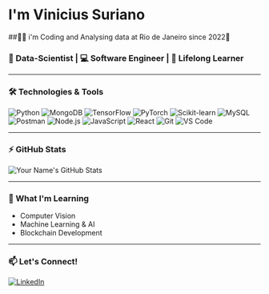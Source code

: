 
<!-- Green-Themed Stylish GitHub Profile README -->

#  I'm Vinicius Suriano
##🌴🦜 i'm Coding and Analysing data at Rio de Janeiro since 2022🌴

### 🚀 Data-Scientist | 💻 Software Engineer | 🌱 Lifelong Learner

---

### 🛠️ Technologies & Tools

![Python](https://img.shields.io/badge/-Python-2ecc71?style=flat-square&logo=python&logoColor=ffffff)
![MongoDB](https://img.shields.io/badge/-MongoDB-2ecc71?style=flat-square&logo=mongodb&logoColor=ffffff)
![TensorFlow](https://img.shields.io/badge/-TensorFlow-2ecc71?style=flat-square&logo=tensorflow&logoColor=ffffff)
![PyTorch](https://img.shields.io/badge/-PyTorch-2ecc71?style=flat-square&logo=pytorch&logoColor=ffffff)
![Scikit-learn](https://img.shields.io/badge/-Scikit--learn-2ecc71?style=flat-square&logo=scikit-learn&logoColor=ffffff)
![MySQL](https://img.shields.io/badge/-MySQL-2ecc71?style=flat-square&logo=mysql&logoColor=ffffff)
![Postman](https://img.shields.io/badge/-Postman-2ecc71?style=flat-square&logo=postman&logoColor=ffffff)
![Node.js](https://img.shields.io/badge/-Node.js-2ecc71?style=flat-square&logo=node.js&logoColor=ffffff)
![JavaScript](https://img.shields.io/badge/-JavaScript-2ecc71?style=flat-square&logo=javascript&logoColor=ffffff)
![React](https://img.shields.io/badge/-React-2ecc71?style=flat-square&logo=react&logoColor=ffffff)
![Git](https://img.shields.io/badge/-Git-2ecc71?style=flat-square&logo=git&logoColor=ffffff)
![VS Code](https://img.shields.io/badge/-VS_Code-2ecc71?style=flat-square&logo=visual-studio-code&logoColor=ffffff)

---

### ⚡ GitHub Stats

![Your Name's GitHub Stats](https://github-readme-stats.vercel.app/api?username=suri-dev-data&show_icons=true&theme=radical&title_color=2ecc71&icon_color=ffffff&bg_color=00000000)

---

### 🌱 What I'm Learning

- Computer Vision
- Machine Learning & AI
- Blockchain Development

---

### 📫 Let's Connect!

[![LinkedIn](https://img.shields.io/badge/-LinkedIn-2ecc71?style=flat-square&logo=linkedin&logoColor=ffffff)](https://linkedin.com/in/vinicius-suriano)



